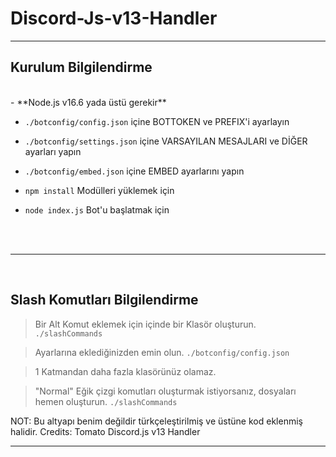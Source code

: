 # Discord-Js-v13-Handler


***

## Kurulum Bilgilendirme

<br/>
- **Node.js v16.6 yada üstü gerekir**

- `./botconfig/config.json` içine BOTTOKEN ve PREFIX'i ayarlayın

- `./botconfig/settings.json` içine VARSAYILAN MESAJLARI ve DİĞER ayarları yapın

- `./botconfig/embed.json` içine EMBED ayarlarını yapın

- `npm install` Modülleri yüklemek için

- `node index.js` Bot'u başlatmak için

<br/>
<br/>

***

<br/>

## Slash Komutları Bilgilendirme

> Bir Alt Komut eklemek için içinde bir Klasör oluşturun. `./slashCommands`

> Ayarlarına eklediğinizden emin olun. `./botconfig/config.json`

> 1 Katmandan daha fazla klasörünüz olamaz.

> "Normal" Eğik çizgi komutları oluşturmak istiyorsanız, dosyaları hemen oluşturun. `./slashCommands`

NOT: Bu altyapı benim değildir türkçeleştirilmiş ve üstüne kod eklenmiş halidir.
Credits: Tomato Discord.js v13 Handler
<br/>

***

<br/>
<br/>

<br/>
